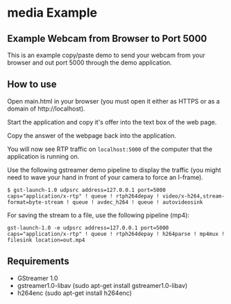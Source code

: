 # media Example

## Example Webcam from Browser to Port 5000

This is an example copy/paste demo to send your webcam from your browser and out port 5000 through the demo application.

## How to use

Open main.html in your browser (you must open it either as HTTPS or as a domain of http://localhost).

Start the application and copy it's offer into the text box of the web page.

Copy the answer of the webpage back into the application.

You will now see RTP traffic on `localhost:5000` of the computer that the application is running on.

Use the following gstreamer demo pipeline to display the traffic
(you might need to wave your hand in front of your camera to force an I-frame).

```
$ gst-launch-1.0 udpsrc address=127.0.0.1 port=5000 caps="application/x-rtp" ! queue ! rtph264depay ! video/x-h264,stream-format=byte-stream ! queue ! avdec_h264 ! queue ! autovideosink
```

For saving the stream to a file, use the following pipeline (mp4):

```
gst-launch-1.0 -e udpsrc address=127.0.0.1 port=5000 caps="application/x-rtp" ! queue ! rtph264depay ! h264parse ! mp4mux ! filesink location=out.mp4
```

## Requirements

-   GStreamer 1.0
-   gstreamer1.0-libav (sudo apt-get install gstreamer1.0-libav)
-   h264enc (sudo apt-get install h264enc)
